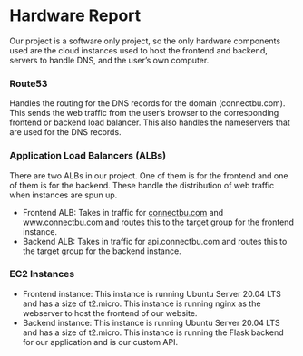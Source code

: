 # Hardware Report

Our project is a software only project, so the only hardware components used are the cloud instances used to host the frontend and backend, servers to handle DNS, and the user’s own computer.

### Route53
Handles the routing for the DNS records for the domain (connectbu.com). This sends the web traffic from the user’s browser to the corresponding frontend or backend load balancer. This also handles the nameservers that are used for the DNS records.

### Application Load Balancers (ALBs)
There are two ALBs in our project. One of them is for the frontend and one of them is for the backend. These handle the distribution of web traffic when instances are spun up.

- Frontend ALB:
Takes in traffic for [connectbu.com](connectbu.com) and www.connectbu.com and routes this to the target group for the frontend instance.
- Backend ALB:
Takes in traffic for api.connectbu.com and routes this to the target group for the backend instance.

### EC2 Instances
- Frontend instance: This instance is running Ubuntu Server 20.04 LTS and has a size of t2.micro. This instance is running nginx as the webserver to host the frontend of our website.
- Backend instance: This instance is running Ubuntu Server 20.04 LTS and has a size of t2.micro. This instance is running the Flask backend for our application and is our custom API.

